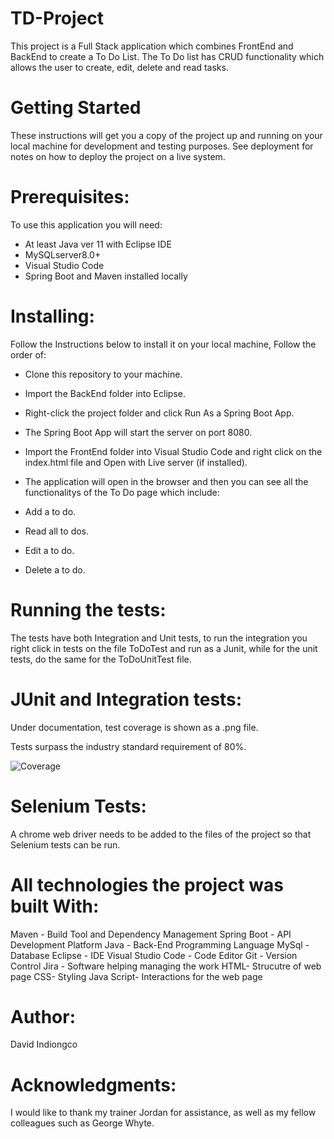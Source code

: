 # TD-Project

This project is a Full Stack application which combines FrontEnd and BackEnd to create a To Do List. The To Do list has CRUD functionality which allows the user to create, edit, delete and read tasks.

# Getting Started
These instructions will get you a copy of the project up and running on your local machine for development and testing purposes. See deployment for notes on how to deploy the project on a live system.

# Prerequisites:
To use this application you will need:
- At least Java ver 11 with Eclipse IDE
- MySQLserver8.0+
- Visual Studio Code
- Spring Boot and Maven installed locally

# Installing:
Follow the Instructions below to install it on your local machine, Follow the order of:

- Clone this repository to your machine.

- Import the BackEnd folder into Eclipse.

- Right-click the project folder and click Run As a Spring Boot App.

- The Spring Boot App will start the server on port 8080.

- Import the FrontEnd folder into Visual Studio Code and right click on the index.html file and Open with Live server (if installed).

- The application will open in the browser and then you can see all the functionalitys of the To Do page which include:
- Add a to do.
- Read all to dos.
- Edit a to do.
- Delete a to do.

# Running the tests:
The tests have both Integration and Unit tests, to run the integration you right click in tests on the file ToDoTest and run as a Junit, while for the unit tests, do the same for the ToDoUnitTest file.

# JUnit and Integration tests:
Under documentation, test coverage is shown as a .png file.

Tests surpass the industry standard requirement of 80%.

![Coverage](https://user-images.githubusercontent.com/85874668/128646426-c865696c-0e41-4c5b-ae3f-9fab623e594f.png)

# Selenium Tests:
A chrome web driver needs to be added to the files of the project so that Selenium tests can be run. 

# All technologies the project was built With:
Maven - Build Tool and Dependency Management
Spring Boot - API Development Platform
Java - Back-End Programming Language
MySql - Database
Eclipse - IDE
Visual Studio Code - Code Editor
Git - Version Control
Jira - Software helping managing the work
HTML- Strucutre of web page
CSS- Styling
Java Script- Interactions for the web page

# Author:
David Indiongco

# Acknowledgments:
I would like to thank my trainer Jordan for assistance, as well as my fellow colleagues such as George Whyte.

